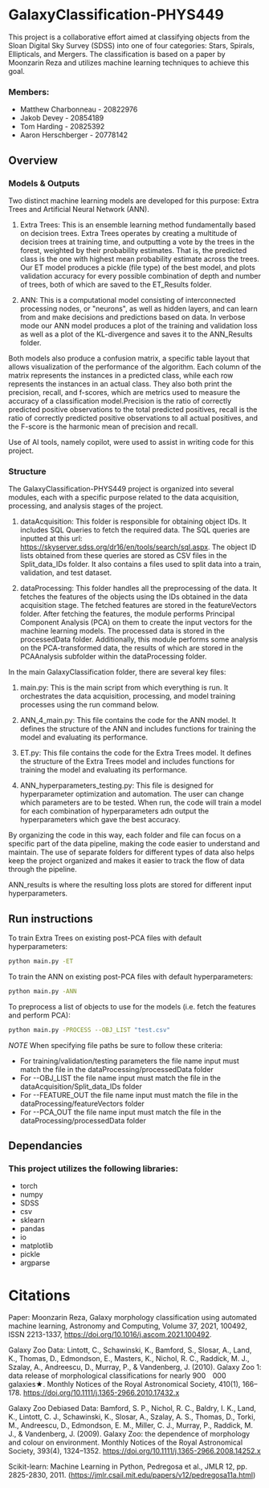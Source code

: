 # GalaxyClassification-PHYS449
This project is a collaborative effort aimed at classifying objects from the Sloan Digital Sky Survey (SDSS) into one of four categories: Stars, Spirals, Ellipticals, and Mergers. The classification is based on a paper by Moonzarin Reza and utilizes machine learning techniques to achieve this goal.

### Members:
- Matthew Charbonneau - 20822976
- Jakob Devey - 20854189
- Tom Harding - 20825392
- Aaron Herschberger - 20778142

## Overview

### Models & Outputs
Two distinct machine learning models are developed for this purpose: Extra Trees and Artificial Neural Network (ANN).

1. Extra Trees: This is an ensemble learning method fundamentally based on decision trees. Extra Trees operates by creating a multitude of decision trees at training time, and outputting a vote by the trees in the forest, weighted by their probability estimates. That is, the predicted class is the one with highest mean probability estimate across the trees. Our ET model produces a pickle (file type) of the best model, and plots validation accuracy for every possible combination of depth and number of trees, both of which are saved to the ET_Results folder.  

2. ANN: This is a computational model consisting of interconnected processing nodes, or "neurons", as well as hidden layers, and can learn from and make decisions and predictions based on data. In verbose mode our ANN model produces a plot of the training and validation loss as well as a plot of the KL-divergence and saves it to the ANN_Results folder.

Both models also produce a confusion matrix, a specific table layout that allows visualization of the performance of the algorithm. Each column of the matrix represents the instances in a predicted class, while each row represents the instances in an actual class. They also both print the precision, recall, and f-scores, which are metrics used to measure the accuracy of a classification model.Precision is the ratio of correctly predicted positive observations to the total predicted positives, recall is the ratio of correctly predicted positive observations to all actual positives, and the F-score is the harmonic mean of precision and recall.

Use of AI tools, namely copilot, were used to assist in writing code for this project. 

### Structure
The GalaxyClassification-PHYS449 project is organized into several modules, each with a specific purpose related to the data acquisition, processing, and analysis stages of the project.

1. dataAcquisition: This folder is responsible for obtaining object IDs. It includes SQL Queries to fetch the required data. The SQL queries are inputted at this url: https://skyserver.sdss.org/dr16/en/tools/search/sql.aspx. The object ID lists obtained from these queries are stored as CSV files in the Split_data_IDs folder. It also contains a files used to split data into a train, validation, and test dataset.

2. dataProcessing: This folder handles all the preprocessing of the data. It fetches the features of the objects using the IDs obtained in the data acquisition stage. The fetched features are stored in the featureVectors folder. After fetching the features, the module performs Principal Component Analysis (PCA) on them to create the input vectors for the machine learning models. The processed data is stored in the processedData folder. Additionally, this module performs some analysis on the PCA-transformed data, the results of which are stored in the PCAAnalysis subfolder within the dataProcessing folder.

In the main GalaxyClassification folder, there are several key files:

1. main.py: This is the main script from which everything is run. It orchestrates the data acquisition, processing, and model training processes using the run command below.

2. ANN_4_main.py: This file contains the code for the ANN model. It defines the structure of the ANN and includes functions for training the model and evaluating its performance.

3. ET.py: This file contains the code for the Extra Trees model. It defines the structure of the Extra Trees model and includes functions for training the model and evaluating its performance.

4. ANN_hyperparameters_testing.py: This file is designed for hyperparameter optimization and automation. The user can change which parameters are to be tested. When run, the code will train a model for each combination of hyperparameters adn output the hyperparameters which gave the best accuracy.

By organizing the code in this way, each folder and file can focus on a specific part of the data pipeline, making the code easier to understand and maintain. The use of separate folders for different types of data also helps keep the project organized and makes it easier to track the flow of data through the pipeline.

ANN_results is where the resulting loss plots are stored for different input hyperparameters.


## Run instructions
To train Extra Trees on existing post-PCA files with default hyperparameters:
```sh
python main.py -ET
```

To train the ANN on existing post-PCA files with default hyperparameters:
```sh
python main.py -ANN
```

To preprocess a list of objects to use for the models (i.e. fetch the features and perform PCA):
```sh
python main.py -PROCESS --OBJ_LIST "test.csv" 
```

*NOTE*
When specifying file paths be sure to follow these criteria:
- For training/validation/testing parameters the file name input must match the file in the dataProcessing/processedData folder
- For --OBJ_LIST the file name input must match the file in the dataAcquisition/Split_data_IDs folder
- For --FEATURE_OUT the file name input must match the file in the dataProcessing/featureVectors folder
- For --PCA_OUT the file name input must match the file in the dataProcessing/processedData folder

## Dependancies
### This project utilizes the following libraries:
- torch
- numpy
- SDSS
- csv
- sklearn
- pandas
- io
- matplotlib
- pickle
- argparse

# Citations
Paper: Moonzarin Reza, Galaxy morphology classification using automated machine learning, Astronomy and Computing, Volume 37, 2021, 100492, ISSN 2213-1337, https://doi.org/10.1016/j.ascom.2021.100492.

Galaxy Zoo Data: Lintott, C., Schawinski, K., Bamford, S., Slosar, A., Land, K., Thomas, D., Edmondson, E., Masters, K., Nichol, R. C., Raddick, M. J., Szalay, A., Andreescu, D., Murray, P., & Vandenberg, J. (2010). Galaxy Zoo 1: data release of morphological classifications for nearly 900 000 galaxies★. Monthly Notices of the Royal Astronomical Society, 410(1), 166–178. https://doi.org/10.1111/j.1365-2966.2010.17432.x

Galaxy Zoo Debiased Data: Bamford, S. P., Nichol, R. C., Baldry, I. K., Land, K., Lintott, C. J., Schawinski, K., Slosar, A., Szalay, A. S., Thomas, D., Torki, M., Andreescu, D., Edmondson, E. M., Miller, C. J., Murray, P., Raddick, M. J., & Vandenberg, J. (2009). Galaxy Zoo: the dependence of morphology and colour on environment. Monthly Notices of the Royal Astronomical Society, 393(4), 1324–1352. https://doi.org/10.1111/j.1365-2966.2008.14252.x


Scikit-learn: Machine Learning in Python, Pedregosa et al., JMLR 12, pp. 2825-2830, 2011. (https://jmlr.csail.mit.edu/papers/v12/pedregosa11a.html)
